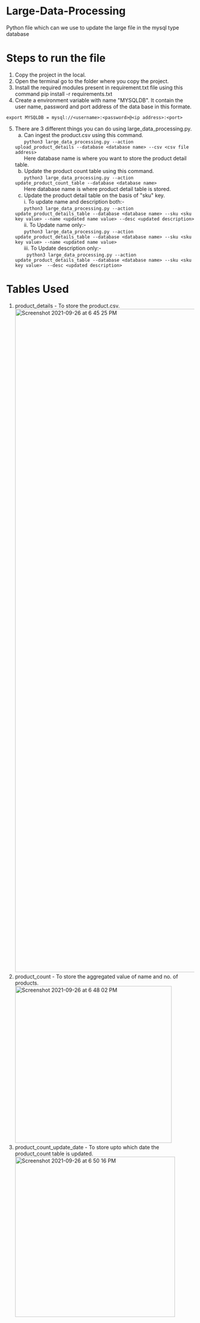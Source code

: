 # Large-Data-Processing
Python file which can we use to update the large file in the mysql type database

# Steps to run the file
1. Copy the project in the local.
2. Open the terminal go to the folder where you copy the project.
3. Install the required modules present in requirement.txt file using this command
    pip install -r requirements.txt
4. Create a environment variable with name "MYSQLDB". It contain the user name, password and port address of the data base in this formate.
 ```
export MYSQLDB = mysql://<username>:<password>@<ip address>:<port>
```
5. There are 3 different things you can do using large_data_processing.py.\
  a. Can ingest the product.csv using this command.\
      ```python3 large_data_processing.py --action upload_product_details --database <database name> --csv <csv file address> ```\
      Here database name is where you want to store the product detail table.\
  b. Update the product count table using this command.\
      ```python3 large_data_processing.py --action update_product_count_table --database <database name>```\
      Here database name is where product detail table is stored.\
  c. Update the product detail table on the basis of "sku" key.\
      i. To update name and description both:-\
      ```python3 large_data_processing.py --action update_product_details_table --database <database name> --sku <sku key value> --name <updated name value> --desc <updated description>```\
      ii. To Update name only:-\
      ```python3 large_data_processing.py --action update_product_details_table --database <database name> --sku <sku key value> --name <updated name value>```\
      iii. To Update description only:-\
      ``` python3 large_data_processing.py --action update_product_details_table --database <database name> --sku <sku key value>  --desc <updated description>```

# Tables Used
1. product_details - To store the product.csv.\
    <img width="1772" alt="Screenshot 2021-09-26 at 6 45 25 PM" src="https://user-images.githubusercontent.com/38307298/134809672-3d179b8b-597f-487e-9fa4-bddec52402ce.png">
2. product_count - To store the aggregated value of name and no. of products.\
    <img width="419" alt="Screenshot 2021-09-26 at 6 48 02 PM" src="https://user-images.githubusercontent.com/38307298/134809749-787a2318-0cfb-423e-a912-47f7208fbe62.png">
3. product_count_update_date - To store upto which date the product_count table is updated.\
    <img width="428" alt="Screenshot 2021-09-26 at 6 50 16 PM" src="https://user-images.githubusercontent.com/38307298/134809816-22247557-49fa-464d-abc9-be3742505b8b.png">

